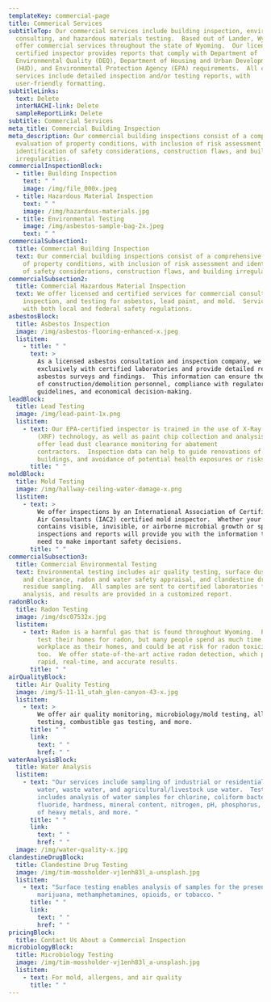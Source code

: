 ```yaml
---
templateKey: commercial-page
title: Commerical Services
subtitleTop: Our commercial services include building inspection, environmental
  consulting, and hazardous materials testing.  Based out of Lander, Wyoming, we
  offer commercial services throughout the state of Wyoming.  Our licensed and
  certified inspector provides reports that comply with Department of
  Environmental Quality (DEQ), Department of Housing and Urban Development
  (HUD), and Environmental Protection Agency (EPA) requirements.  All commercial
  services include detailed inspection and/or testing reports, with
  user-friendly formatting.
subtitleLinks:
  text: Delete
  interNACHI-link: Delete
  sampleReportLink: Delete
subtitle: Commercial Services
meta_title: Commercial Building Inspection
meta_description: Our commercial building inspections consist of a comprehensive
  evaluation of property conditions, with inclusion of risk assessment and
  identification of safety considerations, construction flaws, and building
  irregularities.
commercialInspectionBlock:
  - title: Building Inspection
    text: " "
    image: /img/file_000x.jpeg
  - title: Hazardous Material Inspection
    text: " "
    image: /img/hazardous-materials.jpg
  - title: Environmental Testing
    image: /img/asbestos-sample-bag-2x.jpeg
    text: " "
commercialSubsection1:
  title: Commercial Building Inspection
  text: Our commercial building inspections consist of a comprehensive evaluation
    of property conditions, with inclusion of risk assessment and identification
    of safety considerations, construction flaws, and building irregularities.
commercialSubsection2:
  title: Commercial Hazardous Material Inspection
  text: We offer licensed and certified services for commercial consultation,
    inspection, and testing for asbestos, lead paint, and mold.  Services comply
    with both local and federal safety regulations.
asbestosBlock:
  title: Asbestos Inspection
  image: /img/asbestos-flooring-enhanced-x.jpeg
  listitem:
    - title: " "
      text: >
        As a licensed asbestos consultation and inspection company, we work
        exclusively with certified laboratories and provide detailed reports on
        asbestos surveys and findings.  This information can ensure the safety
        of construction/demolition personnel, compliance with regulatory
        guidelines, and economical decision-making.
leadBlock:
  title: Lead Testing
  image: /img/lead-paint-1x.png
  listitem:
    - text: Our EPA-certified inspector is trained in the use of X-Ray Fluorescence
        (XRF) technology, as well as paint chip collection and analysis.  We
        offer lead dust clearance monitoring for abatement
        contractors.  Inspection data can help to guide renovations of older
        buildings, and avoidance of potential health exposures or risks.
      title: " "
moldBlock:
  title: Mold Testing
  image: /img/hallway-ceiling-water-damage-x.png
  listitem:
    - text: >
        We offer inspections by an International Association of Certified Indoor
        Air Consultants (IAC2) certified mold inspector.  Whether your location
        contains visible, invisible, or airborne microbial growth or spores, our
        inspections and reports will provide you with the information that you
        need to make important safety decisions.
      title: " "
commercialSubsection3:
  title: Commercial Environmental Testing
  text: Environmental testing includes air quality testing, surface dust analysis
    and clearance, radon and water safety appraisal, and clandestine drug
    residue sampling.  All samples are sent to certified laboratories for
    analysis, and results are provided in a customized report.
radonBlock:
  title: Radon Testing
  image: /img/dsc07532x.jpg
  listitem:
    - text: Radon is a harmful gas that is found throughout Wyoming.  People often
        test their homes for radon, but many people spend as much time in the
        workplace as their homes, and could be at risk for radon toxicity there
        too.  We offer state-of-the-art active radon detection, which provides
        rapid, real-time, and accurate results.
      title: " "
airQualityBlock:
  title: Air Quality Testing
  image: /img/5-11-11_utah_glen-canyon-43-x.jpg
  listitem:
    - text: >
        We offer air quality monitoring, microbiology/mold testing, allergen
        testing, combustible gas testing, and more.
      title: " "
      link:
        text: " "
        href: " "
waterAnalysisBlock:
  title: Water Analysis
  listitem:
    - text: "Our services include sampling of industrial or residential drinking
        water, waste water, and agricultural/livestock use water.  Testing
        includes analysis of water samples for chlorine, coliform bacteria,
        fluoride, hardness, mineral content, nitrogen, pH, phosphorus, presence
        of heavy metals, and more. "
      title: " "
      link:
        text: " "
        href: " "
  image: /img/water-quality-x.jpg
clandestineDrugBlock:
  title: Clandestine Drug Testing
  image: /img/tim-mossholder-vj1enh83l_a-unsplash.jpg
  listitem:
    - text: "Surface testing enables analysis of samples for the presence of
        marijuana, methamphetamines, opioids, or tobacco. "
      title: " "
      link:
        text: " "
        href: " "
pricingBlock:
  title: Contact Us About a Commercial Inspection
microbiologyBlock:
  title: Microbiology Testing
  image: /img/tim-mossholder-vj1enh83l_a-unsplash.jpg
  listitem:
    - text: For mold, allergens, and air quality
      title: " "
---
```

